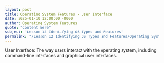 ```yaml
---
layout: post
title: Operating System Features - User Interface
date: 2025-01-10 12:00:00 -0000
author: Operating System Features
quote: "content here"
subject: "Lesson 12 Identifying OS Types and Features"
permalink: "/Lesson 12 Identifying OS Types and Features/Operating System Features/Operating System Features - User Interface"
---
```


User Interface: The way users interact with the operating system, including command-line interfaces and graphical user interfaces.
